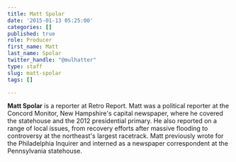 ```yaml
---
title: Matt Spolar
date: '2015-01-13 05:25:00'
categories: []
published: true
role: Producer
first_name: Matt
last_name: Spolar
twitter_handle: "@mulhatter"
type: staff
slug: matt-spolar
tags: []

---
```

**Matt Spolar** is a reporter at Retro Report. Matt was a political reporter at the Concord Monitor, New Hampshire's capital newspaper, where he covered the statehouse and the 2012 presidential primary. He also reported on a range of local issues, from recovery efforts after massive flooding to controversy at the northeast's largest racetrack. Matt previously wrote for the Philadelphia Inquirer and interned as a newspaper correspondent at the Pennsylvania statehouse.

